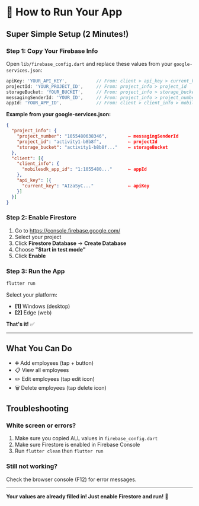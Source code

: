 # 🚀 How to Run Your App

## Super Simple Setup (2 Minutes!)

### Step 1: Copy Your Firebase Info

Open `lib/firebase_config.dart` and replace these values from your `google-services.json`:

```dart
apiKey: 'YOUR_API_KEY',           // From: client > api_key > current_key
projectId: 'YOUR_PROJECT_ID',     // From: project_info > project_id
storageBucket: 'YOUR_BUCKET',     // From: project_info > storage_bucket
messagingSenderId: 'YOUR_ID',     // From: project_info > project_number
appId: 'YOUR_APP_ID',             // From: client > client_info > mobilesdk_app_id
```

**Example from your google-services.json:**
```json
{
  "project_info": {
    "project_number": "1055480638346",        ← messagingSenderId
    "project_id": "activity1-b8b8f",          ← projectId
    "storage_bucket": "activity1-b8b8f..."    ← storageBucket
  },
  "client": [{
    "client_info": {
      "mobilesdk_app_id": "1:1055480..."      ← appId
    },
    "api_key": [{
      "current_key": "AIzaSyC..."             ← apiKey
    }]
  }]
}
```

### Step 2: Enable Firestore

1. Go to https://console.firebase.google.com/
2. Select your project
3. Click **Firestore Database** → **Create Database**
4. Choose **"Start in test mode"**
5. Click **Enable**

### Step 3: Run the App

```bash
flutter run
```

Select your platform:
- **[1]** Windows (desktop)
- **[2]** Edge (web)

**That's it!** ✅

---

## What You Can Do

- ➕ Add employees (tap + button)
- 📋 View all employees
- ✏️ Edit employees (tap edit icon)
- 🗑️ Delete employees (tap delete icon)

## Troubleshooting

### White screen or errors?
1. Make sure you copied ALL values in `firebase_config.dart`
2. Make sure Firestore is enabled in Firebase Console
3. Run `flutter clean` then `flutter run`

### Still not working?
Check the browser console (F12) for error messages.

---

**Your values are already filled in! Just enable Firestore and run!** 🎉

